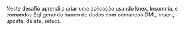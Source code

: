 Neste desafio aprendi a criar uma aplicação usando 
knex, Insomnia, e comandos Sql
gerando banco de dados com comandos DML, insert, update, delete, select.
